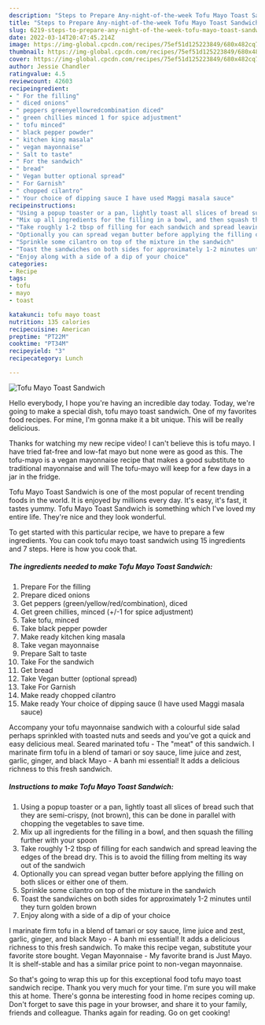 ```yaml
---
description: "Steps to Prepare Any-night-of-the-week Tofu Mayo Toast Sandwich"
title: "Steps to Prepare Any-night-of-the-week Tofu Mayo Toast Sandwich"
slug: 6219-steps-to-prepare-any-night-of-the-week-tofu-mayo-toast-sandwich
date: 2022-03-14T20:47:45.214Z
image: https://img-global.cpcdn.com/recipes/75ef51d125223849/680x482cq70/tofu-mayo-toast-sandwich-recipe-main-photo.jpg
thumbnail: https://img-global.cpcdn.com/recipes/75ef51d125223849/680x482cq70/tofu-mayo-toast-sandwich-recipe-main-photo.jpg
cover: https://img-global.cpcdn.com/recipes/75ef51d125223849/680x482cq70/tofu-mayo-toast-sandwich-recipe-main-photo.jpg
author: Jessie Chandler
ratingvalue: 4.5
reviewcount: 42603
recipeingredient:
- " For the filling"
- " diced onions"
- " peppers greenyellowredcombination diced"
- " green chillies minced 1 for spice adjustment"
- " tofu minced"
- " black pepper powder"
- " kitchen king masala"
- " vegan mayonnaise"
- " Salt to taste"
- " For the sandwich"
- " bread"
- " Vegan butter optional spread"
- " For Garnish"
- " chopped cilantro"
- " Your choice of dipping sauce I have used Maggi masala sauce"
recipeinstructions:
- "Using a popup toaster or a pan, lightly toast all slices of bread such that they are semi-crispy, (not brown), this can be done in parallel with chopping the vegetables to save time."
- "Mix up all ingredients for the filling in a bowl, and then squash the filling further with your spoon"
- "Take roughly 1-2 tbsp of filling for each sandwich and spread leaving the edges of the bread dry. This is to avoid the filling from melting its way out of the sandwich"
- "Optionally you can spread vegan butter before applying the filling on both slices or either one of them."
- "Sprinkle some cilantro on top of the mixture in the sandwich"
- "Toast the sandwiches on both sides for approximately 1-2 minutes until they turn golden brown"
- "Enjoy along with a side of a dip of your choice"
categories:
- Recipe
tags:
- tofu
- mayo
- toast

katakunci: tofu mayo toast 
nutrition: 135 calories
recipecuisine: American
preptime: "PT22M"
cooktime: "PT34M"
recipeyield: "3"
recipecategory: Lunch

---
```



![Tofu Mayo Toast Sandwich](https://img-global.cpcdn.com/recipes/75ef51d125223849/680x482cq70/tofu-mayo-toast-sandwich-recipe-main-photo.jpg)

Hello everybody, I hope you're having an incredible day today. Today, we're going to make a special dish, tofu mayo toast sandwich. One of my favorites food recipes. For mine, I'm gonna make it a bit unique. This will be really delicious.

Thanks for watching my new recipe video! I can&#39;t believe this is tofu mayo. I have tried fat-free and low-fat mayo but none were as good as this. The tofu-mayo is a vegan mayonnaise recipe that makes a good substitute to traditional mayonnaise and will The tofu-mayo will keep for a few days in a jar in the fridge.

Tofu Mayo Toast Sandwich is one of the most popular of recent trending foods in the world. It is enjoyed by millions every day. It's easy, it's fast, it tastes yummy. Tofu Mayo Toast Sandwich is something which I've loved my entire life. They're nice and they look wonderful.


To get started with this particular recipe, we have to prepare a few ingredients. You can cook tofu mayo toast sandwich using 15 ingredients and 7 steps. Here is how you cook that.

<!--inarticleads1-->

##### The ingredients needed to make Tofu Mayo Toast Sandwich:

1. Prepare  For the filling
1. Prepare  diced onions
1. Get  peppers (green/yellow/red/combination), diced
1. Get  green chillies, minced (+/-1 for spice adjustment)
1. Take  tofu, minced
1. Take  black pepper powder
1. Make ready  kitchen king masala
1. Take  vegan mayonnaise
1. Prepare  Salt to taste
1. Take  For the sandwich
1. Get  bread
1. Take  Vegan butter (optional spread)
1. Take  For Garnish
1. Make ready  chopped cilantro
1. Make ready  Your choice of dipping sauce (I have used Maggi masala sauce)


Accompany your tofu mayonnaise sandwich with a colourful side salad perhaps sprinkled with toasted nuts and seeds and you&#39;ve got a quick and easy delicious meal. Seared marinated tofu - The &#34;meat&#34; of this sandwich. I marinate firm tofu in a blend of tamari or soy sauce, lime juice and zest, garlic, ginger, and black Mayo - A banh mi essential! It adds a delicious richness to this fresh sandwich. 

<!--inarticleads2-->

##### Instructions to make Tofu Mayo Toast Sandwich:

1. Using a popup toaster or a pan, lightly toast all slices of bread such that they are semi-crispy, (not brown), this can be done in parallel with chopping the vegetables to save time.
1. Mix up all ingredients for the filling in a bowl, and then squash the filling further with your spoon
1. Take roughly 1-2 tbsp of filling for each sandwich and spread leaving the edges of the bread dry. This is to avoid the filling from melting its way out of the sandwich
1. Optionally you can spread vegan butter before applying the filling on both slices or either one of them.
1. Sprinkle some cilantro on top of the mixture in the sandwich
1. Toast the sandwiches on both sides for approximately 1-2 minutes until they turn golden brown
1. Enjoy along with a side of a dip of your choice


I marinate firm tofu in a blend of tamari or soy sauce, lime juice and zest, garlic, ginger, and black Mayo - A banh mi essential! It adds a delicious richness to this fresh sandwich. To make this recipe vegan, substitute your favorite store bought. Vegan Mayonnaise - My favorite brand is Just Mayo. It is shelf-stable and has a similar price point to non-vegan mayonnaise. 

So that's going to wrap this up for this exceptional food tofu mayo toast sandwich recipe. Thank you very much for your time. I'm sure you will make this at home. There's gonna be interesting food in home recipes coming up. Don't forget to save this page in your browser, and share it to your family, friends and colleague. Thanks again for reading. Go on get cooking!
